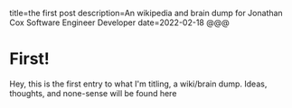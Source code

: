 title=the first post
description=An wikipedia and brain dump for Jonathan Cox Software Engineer Developer
date=2022-02-18
@@@

# First!

Hey, this is the first entry to what I'm titling, a wiki/brain dump. Ideas, thoughts, and none-sense will be found here
